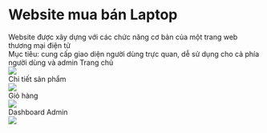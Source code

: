 <h1>Website mua bán Laptop</h1>
Website được xây dựng với các chức năng cơ bản của một trang web thương mại điện tử<br>
Mục tiêu: cung cấp giao diện người dùng trực quan, dễ sử dụng cho cả phía người dùng và admin
Trang chủ<br>
<img src="https://user-images.githubusercontent.com/66792742/87221306-3f6ef080-c395-11ea-9429-6160da39bca5.png"><br>
Chi tiết sản phẩm<br>
<img src="https://user-images.githubusercontent.com/66792742/87221456-4fd39b00-c396-11ea-84ee-ca297381485f.png"><br>
Giỏ hàng<br>
<img src="https://user-images.githubusercontent.com/66792742/87222011-83182900-c39a-11ea-990c-763c174b14a9.png"><br>
Dashboard Admin<br>
<img src="https://user-images.githubusercontent.com/66792742/87222063-df7b4880-c39a-11ea-86b3-3fe91bf17402.png">


